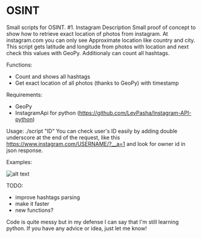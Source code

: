 # OSINT

Small scripts for OSINT.
#1. Instagram
Description
Small proof of concept to show how to retrieve exact location of photos from instagram. At instagram.com you can only see Approximate location like country and city. This script gets latitude and longitude from photos with location and next check this values with GeoPy. Additionaly can count all hashtags.

Functions:
- Count and shows all hashtags
- Get exact location of all photos (thanks to GeoPy) with timestamp 

Requirements:
- GeoPy 
- InstagramApi for python (https://github.com/LevPasha/Instagram-API-python)

Usage:
./script "ID"
You can check user's ID easily by adding double underscore at the end of the request, like this https://www.instagram.com/USERNAME/?__a=1 and look for owner id in json response.

Examples:

![alt text](http://i.imgur.com/hlU7fUj.png)

TODO:
- improve hashtags parsing
- make it faster
- new functions?

Code is quite messy but in my defense I can say that I'm still learning python.
If you have any advice or idea, just let me know!
